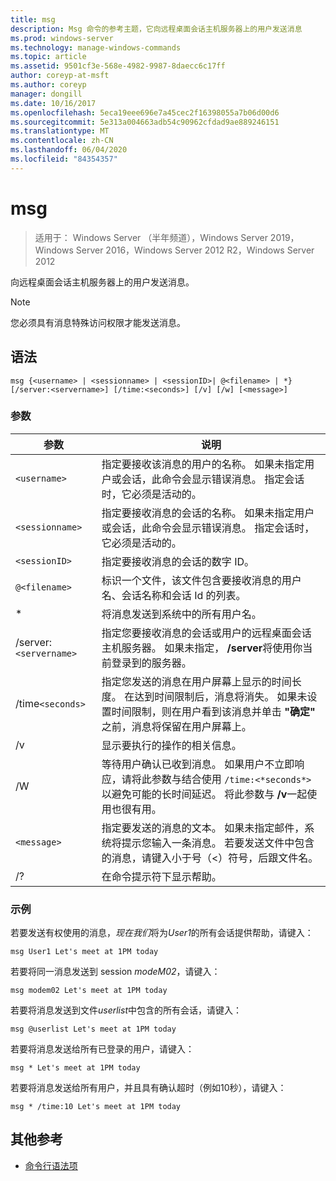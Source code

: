 ```yaml
---
title: msg
description: Msg 命令的参考主题，它向远程桌面会话主机服务器上的用户发送消息
ms.prod: windows-server
ms.technology: manage-windows-commands
ms.topic: article
ms.assetid: 9501cf3e-568e-4982-9987-8daecc6c17ff
author: coreyp-at-msft
ms.author: coreyp
manager: dongill
ms.date: 10/16/2017
ms.openlocfilehash: 5eca19eee696e7a45cec2f16398055a7b06d00d6
ms.sourcegitcommit: 5e313a004663adb54c90962cfdad9ae889246151
ms.translationtype: MT
ms.contentlocale: zh-CN
ms.lasthandoff: 06/04/2020
ms.locfileid: "84354357"
---
```

# <a name="msg"></a>msg

> 适用于： Windows Server （半年频道），Windows Server 2019，Windows Server 2016，Windows Server 2012 R2，Windows Server 2012

向远程桌面会话主机服务器上的用户发送消息。

> [!NOTE]
> 您必须具有消息特殊访问权限才能发送消息。

## <a name="syntax"></a>语法

```
msg {<username> | <sessionname> | <sessionID>| @<filename> | *} [/server:<servername>] [/time:<seconds>] [/v] [/w] [<message>]
```

### <a name="parameters"></a>参数

| 参数 | 说明 |
| --------- | ----------- |
| `<username>` | 指定要接收该消息的用户的名称。 如果未指定用户或会话，此命令会显示错误消息。 指定会话时，它必须是活动的。 |
| `<sessionname>` | 指定要接收消息的会话的名称。 如果未指定用户或会话，此命令会显示错误消息。 指定会话时，它必须是活动的。 |
| `<sessionID>` | 指定要接收消息的会话的数字 ID。 |
| `@<filename>` | 标识一个文件，该文件包含要接收消息的用户名、会话名称和会话 Id 的列表。 |
| * | 将消息发送到系统中的所有用户名。 |
| /server:`<servername>` | 指定您要接收消息的会话或用户的远程桌面会话主机服务器。 如果未指定， **/server**将使用你当前登录到的服务器。 |
| /time`<seconds>` | 指定您发送的消息在用户屏幕上显示的时间长度。 在达到时间限制后，消息将消失。 如果未设置时间限制，则在用户看到该消息并单击 **"确定"** 之前，消息将保留在用户屏幕上。 |
| /v | 显示要执行的操作的相关信息。 |
| /W | 等待用户确认已收到消息。 如果用户不立即响应，请将此参数与结合使用 `/time:<*seconds*>` 以避免可能的长时间延迟。 将此参数与 **/v**一起使用也很有用。 |
| `<message>` | 指定要发送的消息的文本。 如果未指定邮件，系统将提示您输入一条消息。 若要发送文件中包含的消息，请键入小于号（<）符号，后跟文件名。 |
| /? | 在命令提示符下显示帮助。 |

### <a name="examples"></a>示例

若要发送有权使用的消息，*现在我们*将为*User1*的所有会话提供帮助，请键入：

```
msg User1 Let's meet at 1PM today
```

若要将同一消息发送到 session *modeM02*，请键入：

```
msg modem02 Let's meet at 1PM today
```

若要将消息发送到文件*userlist*中包含的所有会话，请键入：

```
msg @userlist Let's meet at 1PM today
```

若要将消息发送给所有已登录的用户，请键入：

```
msg * Let's meet at 1PM today
```

若要将消息发送给所有用户，并且具有确认超时（例如10秒），请键入：

```
msg * /time:10 Let's meet at 1PM today
```

## <a name="additional-references"></a>其他参考

- [命令行语法项](command-line-syntax-key.md)
